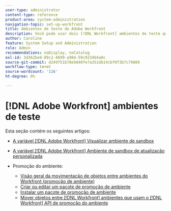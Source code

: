 ```yaml
---
user-type: administrator
content-type: reference
product-area: system-administration
navigation-topic: set-up-workfront
title: Ambientes de teste do Adobe Workfront
description: Você pode usar dois [!DNL Workfront] ambientes de teste que replicam seus [!DNL Workfront] ambiente de produção. A sandbox de visualização é atualizada todos os finais de semana pelo Workfront. Os dados adicionados ao seu ambiente ativo na sexta-feira aparecem em sua sandbox de visualização na segunda-feira seguinte. A sandbox de atualização personalizada é um ambiente de teste separado que é atualizado manualmente por você. Há um custo adicional para obter a sandbox de atualização personalizada.
author: Caroline
feature: System Setup and Administration
role: Admin
recommendations: noDisplay, noCatalog
exl-id: 3d362be8-89c2-4699-a984-59c9234b4a0c
source-git-commit: d249751b78e9d40fe7a351db14cbf0f3b7c79889
workflow-type: tm+mt
source-wordcount: '116'
ht-degree: 0%

---
```


# [!DNL Adobe Workfront] ambientes de teste

Esta seção contém os seguintes artigos:

* [A variável [!DNL Adobe Workfront] Visualizar ambiente de sandbox](../../../administration-and-setup/set-up-workfront/workfront-testing-environments/wf-preview-sandbox-environment.md)
* [A variável [!DNL Adobe Workfront] Ambiente de sandbox de atualização personalizada](../../../administration-and-setup/set-up-workfront/workfront-testing-environments/wf-custom-refresh-sandbox-environment.md)
* Promoção do ambiente:

   * [Visão geral da movimentação de objetos entre ambientes do Workfront (promoção de ambiente)](/help/quicksilver/administration-and-setup/set-up-workfront/workfront-testing-environments/environment-promotion-in-wf.md)
   * [Criar ou editar um pacote de promoção de ambiente](/help/quicksilver/administration-and-setup/set-up-workfront/workfront-testing-environments/environment-promotion-create-package.md)
   * [Instalar um pacote de promoção de ambiente](/help/quicksilver/administration-and-setup/set-up-workfront/workfront-testing-environments/environment-promotion-install-package.md)
   * [Mover objetos entre [!DNL Workfront] ambientes que usam o [!DNL Workfront] API de promoção do ambiente](/help/quicksilver/administration-and-setup/set-up-workfront/workfront-testing-environments/environment-promotion.md)
